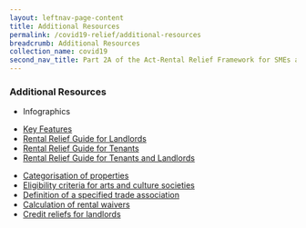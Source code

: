 ```yaml
---
layout: leftnav-page-content
title: Additional Resources
permalink: /covid19-relief/additional-resources
breadcrumb: Additional Resources
collection_name: covid19
second_nav_title: Part 2A of the Act-Rental Relief Framework for SMEs and NPOs
---
```


### Additional Resources ###

  * Infographics <br>
  - [Key Features](/files/1RentalReliefKeyFeatures.pdf)
  - [Rental Relief Guide for Landlords](/files/2RentalReliefGuideforLandlords.pdf)
  - [Rental Relief Guide for Tenants](/files/3RentalReliefGuideforTenants.pdf)
  - [Rental Relief Guide for Tenants and Landlords](/files/4RentalReliefSupportforTenantsLandlords.pdf)
  * [Categorisation of properties](/files/rentalreliefframework/categorisation_of_properties.pdf) <br>
  * [Eligibility criteria for arts and culture societies](/files/rentalreliefframework/eligibility_criteria_for_arts_and_culture_societies.pdf)<br>
  * [Definition of a specified trade association](/files/rentalreliefframework/definition_of_a_specified_trade_association.pdf)<br>
  * [Calculation of rental waivers](/files/rentalreliefframework/calculation_of_rental_waivers.pdf)<br>
  * [Credit reliefs for landlords](/files/rentalreliefframework/credit_reliefs_for_landlords.pdf)<br>


